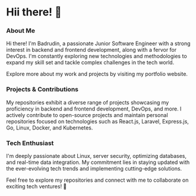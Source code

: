 # Hii there! :wave:
### About Me
Hi there! I'm Badrudin, a passionate Junior Software Engineer with a strong interest in backend and frontend development, along with a fervor for DevOps. I'm constantly exploring new technologies and methodologies to expand my skill set and tackle complex challenges in the tech world.

Explore more about my work and projects by visiting my portfolio website.

### Projects & Contributions
My repositories exhibit a diverse range of projects showcasing my proficiency in backend and frontend development, DevOps, and more. I actively contribute to open-source projects and maintain personal repositories focused on technologies such as React.js, Laravel, Express.js, Go, Linux, Docker, and Kubernetes.

### Tech Enthusiast
I'm deeply passionate about Linux, server security, optimizing databases, and real-time data integration. My commitment lies in staying updated with the ever-evolving tech trends and implementing cutting-edge solutions.

Feel free to explore my repositories and connect with me to collaborate on exciting tech ventures! :rocket:
